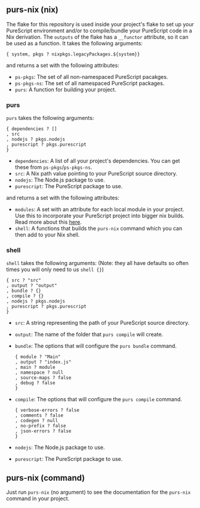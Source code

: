 ## purs-nix (nix)

The flake for this repository is used inside your project's flake to set up your PureScript environment and/or to compile/bundle your PureScript code in a Nix derivation. The `outputs` of the flake has a `__functor` attribute, so it can be used as a function. It takes the following arguments:

```
{ system, pkgs ? nixpkgs.legacyPackages.${system}}
```
and returns a set with the following attributes:
- `ps-pkgs`: The set of all non-namespaced PureScript pacakges.
- `ps-pkgs-ns`: The set of all namespaced PureScript packages.
- `purs`: A function for building your project.

### purs

`purs` takes the following arguments:

```
{ dependencies ? []
, src
, nodejs ? pkgs.nodejs
, purescript ? pkgs.purescript
}
```

- `dependencies`: A list of all your project's dependencies. You can get these from `ps-pkgs`/`ps-pkgs-ns`.
- `src`: A Nix path value pointing to your PureScript source directory.
- `nodejs`: The Node.js package to use.
- `purescript`: The PureScript package to use.

and returns a set with the following attributes:
- `modules`: A set with an attribute for each local module in your project. Use this to incorporate your PureScript project into bigger nix builds. Read more about this [here](derivations.md).
- `shell`: A functions that builds the `purs-nix` command which you can then add to your Nix shell.

### shell
`shell` takes the following arguments: (Note: they all have defaults so often times you will only need to us `shell {}`)

```
{ src ? "src"
, output ? "output"
, bundle ? {}
, compile ? {}
, nodejs ? pkgs.nodejs
, purescript ? pkgs.purescript
}
```

- `src`: A string representing the path of your PureScript source directory.
- `output`: The name of the folder that `purs compile` will create.
- `bundle`: The options that will configure the `purs bundle` command.

  ```
  { module ? "Main"
  , output ? "index.js"
  , main ? module
  , namespace ? null
  , source-maps ? false
  , debug ? false
  }
  ```

- `compile`: The options that will configure the `purs compile` command.

  ```
  { verbose-errors ? false
  , comments ? false
  , codegen ? null
  , no-prefix ? false
  , json-errors ? false
  }
  ```

- `nodejs`: The Node.js package to use.
- `purescript`: The PureScript package to use.

## purs-nix (command)
Just run `purs-nix` (no argument) to see the documentation for the `purs-nix` command in your project.
